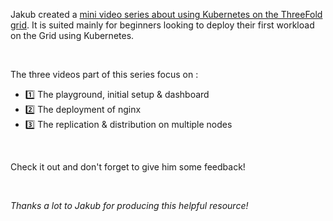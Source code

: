 <!-- *"This article was originally published by Victoria Obeegadoo a former member of ThreeFold Foundation."* -->

Jakub created a [mini video series about using Kubernetes on the ThreeFold grid](https://forum.threefold.io/t/kubernetes-on-threefold-mini-video-series/3831). It is suited mainly for beginners looking to deploy their first workload on the Grid using Kubernetes. 

<br/>

The three videos part of this series focus on :
- 1️⃣ The playground, initial setup & dashboard
- 2️⃣ The deployment of nginx
- 3️⃣ The replication & distribution on multiple nodes

<br/>

Check it out and don't forget to give him some feedback! 

<br/>

_Thanks a lot to Jakub for producing this helpful resource!_